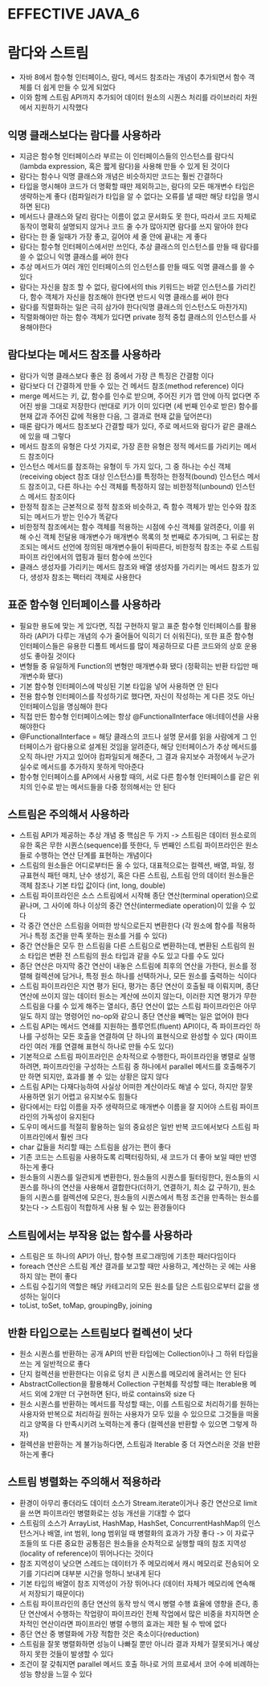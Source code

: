 # EFFECTIVE JAVA_6
# 람다와 스트림
* 자바 8에서 함수형 인터페이스, 람다, 메서드 참조라는 개념이 추가되면서 함수 객체를 더 쉽게 만들 수 있게 되었다
* 이와 함께 스트림 API까지 추가되어 데이터 원소의 시퀀스 처리를 라이브러리 차원에서 지원하기 시작했다

## 익명 클래스보다는 람다를 사용하라
* 지금은 함수형 인터페이스라 부르는 이 인터페이스들의 인스턴스를 람다식(lambda expression, 혹은 짧게 람다)을 사용해 만들 수 있게 된 것이다
* 람다는 함수나 익명 클래스와 개념은 비슷하지만 코드는 훨씬 간결하다
* 타입을 명시해야 코드가 더 명확할 때만 제외하고는, 람다의 모든 매개변수 타입은 생략하는게 좋다 (컴파일러가 타입을 알 수 없다는 오류를 낼 때만 해당 타입을 명시 하면 된다)
* 메서드나 클래스와 달리 람다는 이름이 없고 문서화도 못 한다, 따라서 코드 자체로 동작이 명확히 설명되지 않거나 코드 줄 수가 많아지면 람다를 쓰지 말아야 한다
* 람다는 한 줄 일때가 가장 좋고, 길어야 세 줄 안에 끝내는 게 좋다
* 람다는 함수형 인터페이스에서만 쓰인다, 추상 클래스의 인스턴스를 만들 때 람다를 쓸 수 없으니 익명 클래스를 써야 한다
* 추상 메서드가 여러 개인 인터페이스의 인스턴스를 만들 때도 익명 클래스를 쓸 수 있다
* 람다는 자신을 참조 할 수 없다, 람다에서의 this 키워드는 바깥 인스턴스를 가리킨다, 함수 객체가 자신을 참조해야 한다면 반드시 익명 클래스를 써야 한다
* 람다를 직렬화하는 일은 극히 삼가야 한다(익명 클래스의 인스턴스도 마찬가지)
* 직렬화해야만 하는 함수 객체가 있다면 private 정적 중첩 클래스의 인스턴스를 사용해야한다

## 람다보다는 메서드 참조를 사용하라
* 람다가 익명 클래스보다 좋은 점 중에서 가장 큰 특징은 간결함 이다
* 람다보다 더 간결하게 만들 수 있는 건 메서드 참조(method reference) 이다
* merge 메서드는 키, 값, 함수를 인수로 받으며, 주어진 키가 맵 안에 아직 없다면 주어진 쌍을 그대로 저장한다 (반대로 키가 이미 있다면 (세 번째 인수로 받은) 함수를 현재 값과 주어진 값에 적용한 다음, 그 결과로 현재 값을 덮어쓴다)
* 때론 람다가 메서드 참조보다 간결할 때가 있다, 주로 메서드와 람다가 같은 클래스에 있을 때 그렇다
* 메서드 참조의 유형은 다섯 가지로, 가장 흔한 유형은 정적 메서드를 가리키는 메서드 참조이다
* 인스턴스 메서드를 참조하는 유형이 두 가지 있다, 그 중 하나는 수신 객체(receiving object 참조 대상 인스턴스)를 특정하는 한정적(bound) 인스턴스 메서드 참조이고, 다른 하나는 수신 객체를 특정하지 않는 비한정적(unbound) 인스턴스 메서드 참조이다
* 한정적 참조는 근본적으로 정적 참조와 비슷하고, 즉 함수 객체가 받는 인수와 참조되는 메서드가 받는 인수가 똑같다
* 비한정적 참조에서는 함수 객체를 적용하는 시점에 수신 객체를 알려준다, 이를 위해 수신 객체 전달용 매개변수가 매개변수 목록의 첫 번째로 추가되며, 그 뒤로는 참조되는 메서드 선언에 정의된 매개변수들이 뒤따른다, 비한정적 참조는 주로 스트림 파이프 라인에서의 맵핑과 필터 함수에 쓰인다
* 클래스 생성자를 가리키는 메서드 참조와 배열 생성자를 가리키는 메서드 참조가 있다, 생성자 참조는 팩터리 객체로 사용한다

## 표준 함수형 인터페이스를 사용하라
* 필요한 용도에 맞는 게 있다면, 직접 구현하지 말고 표준 함수형 인터페이스를 활용하라 (API가 다루는 개념의 수가 줄어들어 익히기 더 쉬워진다), 또한 표준 함수형 인터페이스들은 유용한 디폴트 메서드를 많이 제공하므로 다른 코드와의 상호 운용성도 좋아질 것이다
* 변형들 중 유일하게 Function의 변형만 매개변수화 됐다 (정확히는 반환 타입만 매개변수화 됐다)
* 기본 함수형 인터페이스에 박싱된 기본 타입을 넣어 사용하면 안 된다
* 전용 함수형 인터페이스를 작성하기로 했다면, 자신이 작성하는 게 다른 것도 아닌 인터페이스임을 명심해야 한다
* 직접 만든 함수형 인터페이스에는 항상 @FunctionalInterface 애너테이션을 사용해야한다
* @FunctionalInterface = 해당 클래스의 코드나 설명 문서를 읽을 사람에게 그 인터페이스가 람다용으로 설계된 것임을 알려준다, 해당 인터페이스가 추상 메서드를 오직 하나만 가지고 있어야 컴파일되게 해준다, 그 결과 유지보수 과정에서 누군가 실수로 메서드를 추가하지 못하게 막아준다
* 함수형 인터페이스를 API에서 사용할 때의, 서로 다른 함수형 인터페이스를 같은 위치의 인수로 받는 메서드들을 다중 정의해서는 안 된다

## 스트림은 주의해서 사용하라
* 스트림 API가 제공하는 추상 개념 중 핵심은 두 가지 -> 스트림은 데이터 원소로의 유한 혹은 무한 시퀀스(sequence)를 뜻한다, 두 번째인 스트림 파이프라인은 원소들로 수행하는 연산 단계를 표현하는 개념이다
* 스트림의 원소들은 어디로부터든 올 수 있다, 대표적으로는 컬렉션, 배열, 파일, 정규표현식 패턴 매치, 난수 생성기, 혹은 다른 스트림, 스트림 안의 데이터 원소들은 객체 참조나 기본 타입 값이다 (int, long, double)
* 스트림 파이프라인은 소스 스트림에서 시작해 종단 연산(terminal operation)으로 끝나며, 그 사이에 하나 이상의 중간 연산(intermediate operation)이 있을 수 있다
* 각 중간 연산은 스트림을 어떠한 방식으로든지 변환한다 (각 원소에 함수를 적용하거나 특정 조건을 만족 못하는 원소를 거를 수 있다)
* 중간 연산들은 모두 한 스트림을 다른 스트림으로 변환하는데, 변환된 스트림의 원소 타입은 변환 전 스트림의 원소 타입과 같을 수도 있고 다를 수도 있다
* 종단 연산은 마지막 중간 연산이 내놓은 스트림에 최후의 연산을 가한다, 원소를 정렬해 컬렉션에 담거나, 특정 원소 하나를 선택하거나, 모든 원소를 출력하는 식이다
* 스트림 파이프라인은 지연 평가 된다, 평가는 종단 연산이 호출될 때 이뤄지며, 종단 연산에 쓰이지 않는 데이터 원소는 계산에 쓰이지 않는다, 이러한 지연 평가가 무한 스트림을 다룰 수 있게 해주는 열쇠다, 종단 연산이 없는 스트림 파이프라인은 아무 일도 하지 않는 명령어인 no-op와 같으니 종단 연산을 빼먹는 일은 없어야 한다
* 스트림 API는 메서드 연쇄를 지원하는 플루언트(fluent)  API이다, 즉 파이프라인 하나를 구성하는 모든 호출을 연결하여 단 하나의 표현식으로 완성할 수 있다 (파이프라인 여러 개를 연결해 표현식 하나로 만들 수도 있다)
* 기본적으로 스트림 파이프라인은 순차적으로 수행한다, 파이프라인을 병렬로 실행하려면, 파이프라인을 구성하는 스트림 중 하나에서 parallel 메서드를 호출해주기만 하면 되지만, 효과를 볼 수 있는 상황은 많지 않다
* 스트림 API는 다재다능하여 사실상 어떠한 계산이라도 해낼 수 있다, 하지만 잘못 사용하면 읽기 어렵고 유지보수도 힘들다
* 람다에서는 타입 이름을 자주 생략하므로 매개변수 이름을 잘 지어야 스트림 파이프라인의 가독성이 유지된다
* 도우미 메서드를 적절히 활용하는 일의 중요성은 일반 반복 코드에서보다 스트림 파이프라인에서 훨씬 크다
* char 값들을 처리할 때는 스트림을 삼가는 편이 좋다
* 기존 코드는 스트림을 사용하도록 리팩터링하되, 새 코드가 더 좋아 보일 때만 반영하는게 좋다
* 원소들의 시퀀스를 일관되게 변환한다, 원소들의 시퀀스를 필터링한다, 원소들의 시퀀스를 하나의 연산을 사용해서 결합한다(더하기, 연결하기, 최소 값 구하기), 원소들의 시퀀스를 컬렉션에 모은다, 원소들의 시퀀스에서 특정 조건을 만족하는 원소를 찾는다 -> 스트림이 적합하게 사용 될 수 있는 환경들이다

## 스트림에서는 부작용 없는 함수를 사용하라
* 스트림은 또 하나의 API가 아닌, 함수형 프로그래밍에 기초한 패러다임이다
* foreach 연산은 스트림 계산 결과를 보고할 때만 사용하고, 계산하는 곳 에는 사용하지 않는 편이 좋다
* 스트림 수집기의 역할은 해당 카테고리의 모든 원소를 담은 스트림으로부터 값을 생성하는 일이다
* toList, toSet, toMap, groupingBy, joining

## 반환 타입으로는 스트림보다 컬렉션이 낫다
* 원소 시퀀스를 반환하는 공개 API의 반환 타입에는 Collection이나 그 하위 타입을 쓰는 게 일반적으로 좋다
* 단지 컬렉션을 반환한다는 이유로 덩치 큰 시퀀스를 메모리에 올려서는 안 된다
* AbstractCollection을 활용해서 Collection 구현체를 작성할 때는 Iterable용 메서드 외에 2개만 더 구현하면 된다, 바로 contains와 size 다
* 원소 시퀀스를 반환하는 메서드를 작성할 때는, 이를 스트림으로 처리하기를 원하는 사용자와 반복으로 처리하길 원하는 사용자가 모두 있을 수 있으므로 그것들을 떠올리고 양쪽을 다 만족시키려 노력하는게 좋다 (컬렉션을 반환할 수 있으면 그렇게 하자)
* 컬렉션을 반환하는 게 불가능하다면, 스트림과 Iterable 중 더 자연스러운 것을 반환하는게 좋다

## 스트림 병렬화는 주의해서 적용하라
* 환경이 아무리 좋더라도 데이터 소스가 Stream.iterate이거나 중간 연산으로 limit을 쓰면 파이프라인 병렬화로는 성능 개선을 기대할 수 없다
* 스트림의 소스가 ArrayList, HashMap, HashSet, ConcurrentHashMap의 인스턴스거나 배열, int 범위, long 범위일 때 병렬화의 효과가 가장 좋다 -> 이 자료구조들의 또 다른 중요한 공통점은 원소들을 순차적으로 실행할 때의 참조 지역성 (locality of reference)이 뛰어나다는 것이다
* 참조 지역성이 낮으면 스레드는 데이터가 주 메모리에서 캐시 메모리로 전송되어 오기를 기다리며 대부분 시간을 멍하니 보내게 된다
* 기본 타입의 배열이 참조 지역성이 가장 뛰어나다 (데이터 자체가 메모리에 연속해서 저장되기 때문이다)
* 스트림 파이프라인의 종단 연산의 동작 방식 역시 병렬 수행 효율에 영향을 준다, 종단 연산에서 수행하는 작업량이 파이프라인 전체 작업에서 많은 비중을 차지하면 순차적인 연산이라면 파이프라인 병렬 수행의 효과는 제한 될 수 밖에 없다
* 종단 연산 중 병렬화에 가장 적합한 것은 축소이다(reduction)
* 스트림을 잘못 병렬화하면 성능이 나빠질 뿐만 아니라 결과 자체가 잘못되거나 예상하지 못한 것들이 발생할 수 있다
* 조건이 잘 갖춰지면 parallel 메서드 호출 하나로 거의 프로세서 코어 수에 비례하는 성능 향상을 느낄 수 있다